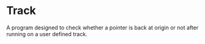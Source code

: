 # Track
A program designed to check whether a pointer is back at origin or not after running on a user defined track.
